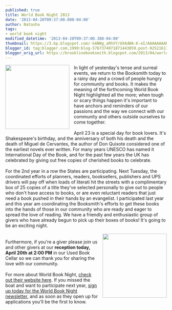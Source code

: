 ```yaml
---
published: true
title: World Book Night 2013
date: '2013-04-20T09:37:00.000-04:00'
author: Natasha
tags:
- world book night
modified_datetime: '2013-04-20T09:37:00.388-04:00'
thumbnail: https://3.bp.blogspot.com/-kANWg_aRhVY/UXAdWA-K-eI/AAAAAAAABO8/dPhMnnUBa-A/s72-c/WBN_2013_logo.jpg
blogger_id: tag:blogger.com,1999:blog-5767374071871443859.post-92521613974767200
blogger_orig_url: https://brooklinebooksmith.blogspot.com/2013/04/world-book-night-2013.html
---
```


<div class="separator" style="clear: both; text-align: center;"><a href="https://3.bp.blogspot.com/-kANWg_aRhVY/UXAdWA-K-eI/AAAAAAAABO8/dPhMnnUBa-A/s1600/WBN_2013_logo.jpg" imageanchor="1" style="clear: left; float: left; margin-bottom: 1em; margin-right: 1em;"><img border="0" height="200" src="https://3.bp.blogspot.com/-kANWg_aRhVY/UXAdWA-K-eI/AAAAAAAABO8/dPhMnnUBa-A/s200/WBN_2013_logo.jpg" width="200" /></a></div>In light of yesterday's tense and surreal events, we return to the Booksmith today to a rainy day and a crowd of people hungry for community and books. It makes the meaning of the forthcoming World Book Night highlighted all the more; when tough or scary things happen it's important to have anchors and reminders of our passions and the way we connect with our community and others outside ourselves to come together.<br /><br />April 23 is a special day for book lovers. It's Shakespeare's birthday, and the anniversary of both his death and the death of Miguel de Cervantes, the author of Don Quixote considered one of the earliest novels ever written. For many years UNESCO has named it International Day of the Book, and for the past few years the UK has celebrated by giving out free copies of cherished books to celebrate.<br /><br />For the 2nd year in a row the States are participating. Next Tuesday, the coordinated efforts of planners, readers, booksellers, publishers and UPS drivers will pay off when loads of literati hit the streets with a complimentary box of 25 copies of a title they've selected personally to give out to people who don't have access to books, or are even reluctant readers that just need a book pushed in their hands by an evangelist. I participated last year and this year am coordinating the Booksmith's efforts to get these books into the hands of those in our community who are ready and eager to spread the love of reading. We have a friendly and enthusiastic group of givers who have already begun to pick up their boxes of books! It's going to be an exciting night.<br /><br /><a href="https://3.bp.blogspot.com/-4Zd2eNYsSK8/UXAfwSlcyLI/AAAAAAAABPE/4l_2Zlt-t5M/s1600/11a4b0e8a2e811e2a45222000a9e06f4_7.jpg" imageanchor="1" style="clear: right; float: right; margin-bottom: 1em; margin-left: 1em;"><img border="0" height="200" src="https://3.bp.blogspot.com/-4Zd2eNYsSK8/UXAfwSlcyLI/AAAAAAAABPE/4l_2Zlt-t5M/s200/11a4b0e8a2e811e2a45222000a9e06f4_7.jpg" width="200" /></a><br />Furthermore, if you're a giver please join us and other givers at our <b>reception today, April 20th at 2:00 PM</b> in our Used Book Cellar so we can thank you for sharing the love with our community.<br /><br />For more about World Book Night, <a href="https://www.us.worldbooknight.org/">check out their website here</a>. If you missed the boat and want to participate next year, <a href="https://www.us.worldbooknight.org/how-do-i-get-involved/newsletter">sign up today for the World Book Night newsletter</a>, and as soon as they open up for applications you'll be the first to know.